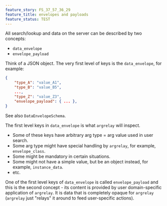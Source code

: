 ```yaml
---
feature_story: FS_37_57_36_29
feature_title: envelopes and payloads
feature_status: TEST
---
```


All search/lookup and data on the server can be described by two concepts:
*   `data_envelope`
*   `envelope_payload`

Think of a JSON object. The very first level of keys is the `data_envelope`, for example:

```json
{
    "type_A": "value_A1",
    "type_B": "value_B5",
    ...,
    "type_Z": "value_Z3",
    "envelope_payload": { ... },
}
```

See also `DataEnvelopeSchema`.

The first level keys in `data_envelope` is what `argrelay` will inspect.
*   Some of these keys have arbitrary arg type = arg value used in user search.
*   Some arg type might have special handling by `argrelay`, for example, `envelope_class`.
*   Some might be mandatory in certain situations.
*   Some might not have a simple value, but be an object instead, for example, `instance_data`.
*   etc.

One of the first level keys of `data_envelope` is called `envelope_payload` and this is the second concept -
its content is provided by user domain-specific application of `argrelay`.
It is data that is completely opaque for `argrelay` (`argrelay` just "relays" it around to feed user-specific actions).

